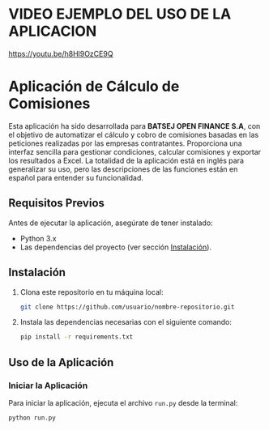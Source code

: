 # VIDEO EJEMPLO DEL USO DE LA APLICACION
https://youtu.be/h8Hl9OzCE9Q

# Aplicación de Cálculo de Comisiones

Esta aplicación ha sido desarrollada para **BATSEJ OPEN FINANCE S.A**, con el objetivo de automatizar el cálculo y cobro de comisiones basadas en las peticiones realizadas por las empresas contratantes. Proporciona una interfaz sencilla para gestionar condiciones, calcular comisiones y exportar los resultados a Excel. La totalidad de la aplicación está en inglés para generalizar su uso, pero las descripciones de las funciones están en español para entender su funcionalidad.


## Requisitos Previos

Antes de ejecutar la aplicación, asegúrate de tener instalado:

- Python 3.x
- Las dependencias del proyecto (ver sección [Instalación](#instalación)).

## Instalación

1. Clona este repositorio en tu máquina local:
    ```bash
    git clone https://github.com/usuario/nombre-repositorio.git
    ```

2. Instala las dependencias necesarias con el siguiente comando:
    ```bash
    pip install -r requirements.txt
    ```

## Uso de la Aplicación

### Iniciar la Aplicación

Para iniciar la aplicación, ejecuta el archivo `run.py` desde la terminal:

```bash
python run.py
